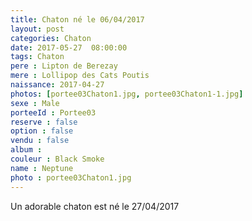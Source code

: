 ```yaml
---
title: Chaton né le 06/04/2017
layout: post
categories: Chaton
date: 2017-05-27  08:00:00
tags: Chaton
pere : Lipton de Berezay
mere : Lollipop des Cats Poutis
naissance: 2017-04-27
photos: [portee03Chaton1.jpg, portee03Chaton1-1.jpg]
sexe : Male
porteeId : Portee03
reserve : false
option : false
vendu : false
album :
couleur : Black Smoke
name : Neptune
photo : portee03Chaton1.jpg
---
```


Un adorable chaton est né le 27/04/2017
